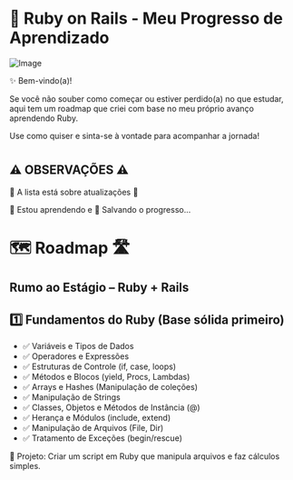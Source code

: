 
# 📖 Ruby on Rails - Meu Progresso de Aprendizado

![Image](https://github.com/user-attachments/assets/c0417d3a-b8cf-4b96-a8f3-26c261a82ec7)

✨ Bem-vindo(a)!

Se você não souber como começar ou estiver perdido(a) no que estudar, aqui tem um roadmap que criei com base no meu próprio avanço aprendendo Ruby.

Use como quiser e sinta-se à vontade para acompanhar a jornada!

#


## ⚠️ OBSERVAÇÕES ⚠️
🔄 A lista está sobre atualizações 🔄

🧠 Estou aprendendo e 💾 Salvando o progresso...
#
# 🗺️ Roadmap 🛣️

## Rumo ao Estágio – Ruby + Rails 

## 1️⃣ Fundamentos do Ruby (Base sólida primeiro)

- ✅ Variáveis e Tipos de Dados
- ✅ Operadores e Expressões
- ✅ Estruturas de Controle (if, case, loops)
- ✅ Métodos e Blocos (yield, Procs, Lambdas)
- ✅ Arrays e Hashes (Manipulação de coleções)
- ✅ Manipulação de Strings
- ✅ Classes, Objetos e Métodos de Instância (@)
- ✅ Herança e Módulos (include, extend)
- ✅ Manipulação de Arquivos (File, Dir)
- ✅ Tratamento de Exceções (begin/rescue)

🔹 Projeto: Criar um script em Ruby que manipula arquivos e faz cálculos simples.
#
